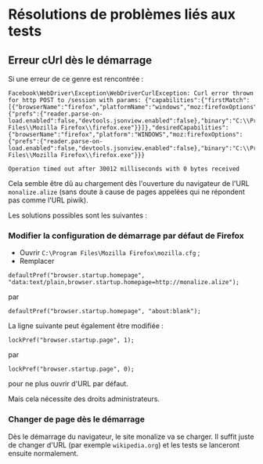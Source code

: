 # Résolutions de problèmes liés aux tests

## Erreur cUrl dès le démarrage

Si une erreur de ce genre est rencontrée :

```
Facebook\WebDriver\Exception\WebDriverCurlException: Curl error thrown for http POST to /session with params: {"capabilities":{"firstMatch":[{"browserName":"firefox","platformName":"windows","moz:firefoxOptions":{"prefs":{"reader.parse-on-load.enabled":false,"devtools.jsonview.enabled":false},"binary":"C:\\Program Files\\Mozilla Firefox\\firefox.exe"}}]},"desiredCapabilities":{"browserName":"firefox","platform":"WINDOWS","moz:firefoxOptions":{"prefs":{"reader.parse-on-load.enabled":false,"devtools.jsonview.enabled":false},"binary":"C:\\Program Files\\Mozilla Firefox\\firefox.exe"}}}

Operation timed out after 30012 milliseconds with 0 bytes received
```

Cela semble être dû au chargement dès l'ouverture du navigateur de l'URL `monalize.alize` (sans doute à cause de pages appelées qui ne répondent pas comme l'URL piwik).

Les solutions possibles sont les suivantes :

### Modifier la configuration de démarrage par défaut de Firefox

* Ouvrir `C:\Program Files\Mozilla Firefox\mozilla.cfg` ;
* Remplacer 
```
defaultPref("browser.startup.homepage", "data:text/plain,browser.startup.homepage=http://monalize.alize");
```
par
```
defaultPref("browser.startup.homepage", "about:blank");
```

La ligne suivante peut également être modifiée :
```
lockPref("browser.startup.page", 1);
```
par
```
lockPref("browser.startup.page", 0);
```
pour ne plus ouvrir d'URL par défaut.

Mais cela nécessite des droits administrateurs.

### Changer de page dès le démarrage

Dès le démarrage du navigateur, le site monalize va se charger.
Il suffit juste de changer d'URL (par exemple `wikipedia.org`) et les tests se lanceront ensuite normalement.
